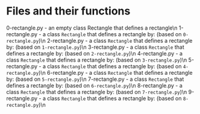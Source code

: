 # Files and their functions
0-rectangle.py - an empty class Rectangle that defines a rectangle\n
1-rectangle.py - a class ```Rectangle``` that defines a rectangle by: (based on ```0-rectangle.py```)\n
2-rectangle.py - a class ```Rectangle``` that defines a rectangle by: (based on ```1-rectangle.py```)\n
3-rectangle.py - a class ```Rectangle``` that defines a rectangle by: (based on ```2-rectangle.py```)\n
4-rectangle.py - a class ```Rectangle``` that defines a rectangle by: (based on ```3-rectangle.py```)\n
5-rectangle.py - a class ```Rectangle``` that defines a rectangle by: (based on ```4-rectangle.py```)\n
6-rectangle.py - a class ```Rectangle``` that defines a rectangle by: (based on ```5-rectangle.py```)\n
7-rectangle.py - a class ```Rectangle``` that defines a rectangle by: (based on ```6-rectangle.py```)\n
8-rectangle.py - a class ```Rectangle``` that defines a rectangle by: (based on ```7-rectangle.py```)\n
9-rectangle.py - a class ```Rectangle``` that defines a rectangle by: (based on ```8-rectangle.py```)\n